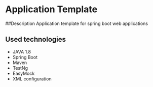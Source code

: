 # Application Template
##Description
Application template for spring boot web applications
## Used technologies
- JAVA 1.8
- Spring Boot
- Maven
- TestNg
- EasyMock
- XML configuration
